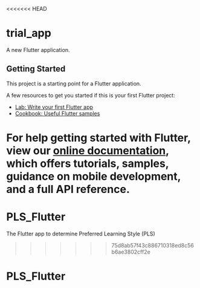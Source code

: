<<<<<<< HEAD
# trial_app

A new Flutter application.

## Getting Started

This project is a starting point for a Flutter application.

A few resources to get you started if this is your first Flutter project:

- [Lab: Write your first Flutter app](https://flutter.dev/docs/get-started/codelab)
- [Cookbook: Useful Flutter samples](https://flutter.dev/docs/cookbook)

For help getting started with Flutter, view our
[online documentation](https://flutter.dev/docs), which offers tutorials,
samples, guidance on mobile development, and a full API reference.
=======
# PLS_Flutter
The Flutter app to determine Preferred Learning Style (PLS)
>>>>>>> 75d8ab57f43c886710318ed8c56b6ae3802cff2e
# PLS_Flutter
